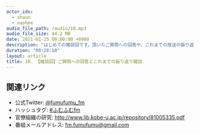 ```yaml
---
actor_ids:
  - shaun
  - naohee
audio_file_path: /audio/10.mp3
audio_file_size: 44.2 MB
date: 2021-01-25 00:00:00 +0900
description: "はじめての雑談回です。頂いたご質問への回答や、これまでの放送の振り返りを行っています"
duration: "00:28:10"
layout: article
title: 10. 【雑談回】ご質問への回答とこれまでの振り返り雑談
---
```


## 関連リンク

- 公式Twitter: [@fumufumu_fm](https://twitter.com/fumufumu_fm)
- ハッシュタグ: [#ふむふむfm](https://twitter.com/hashtag/ふむふむfm?src=hash)
- 官僚組織の研究: http://www.lib.kobe-u.ac.jp/repository/81005335.pdf
- 番組メールアドレス: fm.fumufumu@gmail.com
